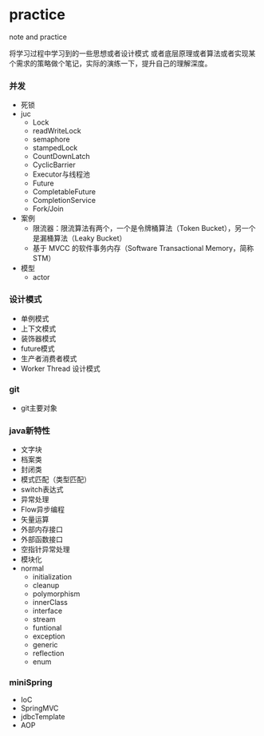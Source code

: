 # practice
note and practice

将学习过程中学习到的一些思想或者设计模式
或者底层原理或者算法或者实现某个需求的策略做个笔记，实际的演练一下，提升自己的理解深度。

### 并发

- 死锁
- juc
  - Lock
  - readWriteLock
  - semaphore
  - stampedLock
  - CountDownLatch
  - CyclicBarrier
  - Executor与线程池
  - Future
  - CompletableFuture
  - CompletionService
  - Fork/Join
- 案例
  - 限流器：限流算法有两个，一个是令牌桶算法（Token Bucket），另一个是漏桶算法（Leaky Bucket）
  - 基于 MVCC 的软件事务内存（Software Transactional Memory，简称 STM）
- 模型
  - actor

### 设计模式

- 单例模式
- 上下文模式
- 装饰器模式
- future模式
- 生产者消费者模式
- Worker Thread 设计模式

### git 

- git主要对象
### java新特性

- 文字块
- 档案类
- 封闭类
- 模式匹配（类型匹配）
- switch表达式
- 异常处理
- Flow异步编程
- 矢量运算
- 外部内存接口
- 外部函数接口
- 空指针异常处理
- 模块化
- normal
  - initialization
  - cleanup
  - polymorphism
  - innerClass
  - interface
  - stream
  - funtional
  - exception
  - generic
  - reflection
  - enum
### miniSpring

- IoC
- SpringMVC
- jdbcTemplate
- AOP

